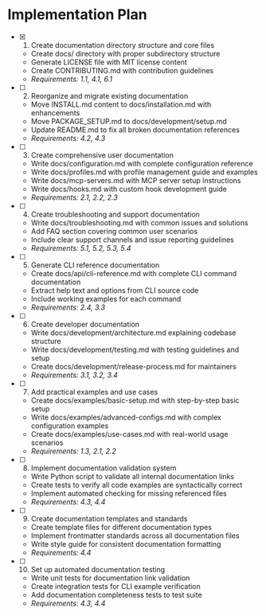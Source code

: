 # Implementation Plan

- [x] 1. Create documentation directory structure and core files
  - Create docs/ directory with proper subdirectory structure
  - Generate LICENSE file with MIT license content
  - Create CONTRIBUTING.md with contribution guidelines
  - _Requirements: 1.1, 4.1, 6.1_

- [ ] 2. Reorganize and migrate existing documentation
  - Move INSTALL.md content to docs/installation.md with enhancements
  - Move PACKAGE_SETUP.md to docs/development/setup.md
  - Update README.md to fix all broken documentation references
  - _Requirements: 4.2, 4.3_

- [ ] 3. Create comprehensive user documentation
  - Write docs/configuration.md with complete configuration reference
  - Write docs/profiles.md with profile management guide and examples
  - Write docs/mcp-servers.md with MCP server setup instructions
  - Write docs/hooks.md with custom hook development guide
  - _Requirements: 2.1, 2.2, 2.3_

- [ ] 4. Create troubleshooting and support documentation
  - Write docs/troubleshooting.md with common issues and solutions
  - Add FAQ section covering common user scenarios
  - Include clear support channels and issue reporting guidelines
  - _Requirements: 5.1, 5.2, 5.3, 5.4_

- [ ] 5. Generate CLI reference documentation
  - Create docs/api/cli-reference.md with complete CLI command documentation
  - Extract help text and options from CLI source code
  - Include working examples for each command
  - _Requirements: 2.4, 3.3_

- [ ] 6. Create developer documentation
  - Write docs/development/architecture.md explaining codebase structure
  - Write docs/development/testing.md with testing guidelines and setup
  - Create docs/development/release-process.md for maintainers
  - _Requirements: 3.1, 3.2, 3.4_

- [ ] 7. Add practical examples and use cases
  - Create docs/examples/basic-setup.md with step-by-step basic setup
  - Write docs/examples/advanced-configs.md with complex configuration examples
  - Create docs/examples/use-cases.md with real-world usage scenarios
  - _Requirements: 1.3, 2.1, 2.2_

- [ ] 8. Implement documentation validation system
  - Write Python script to validate all internal documentation links
  - Create tests to verify all code examples are syntactically correct
  - Implement automated checking for missing referenced files
  - _Requirements: 4.3, 4.4_

- [ ] 9. Create documentation templates and standards
  - Create template files for different documentation types
  - Implement frontmatter standards across all documentation files
  - Write style guide for consistent documentation formatting
  - _Requirements: 4.4_

- [ ] 10. Set up automated documentation testing
  - Write unit tests for documentation link validation
  - Create integration tests for CLI example verification
  - Add documentation completeness tests to test suite
  - _Requirements: 4.3, 4.4_